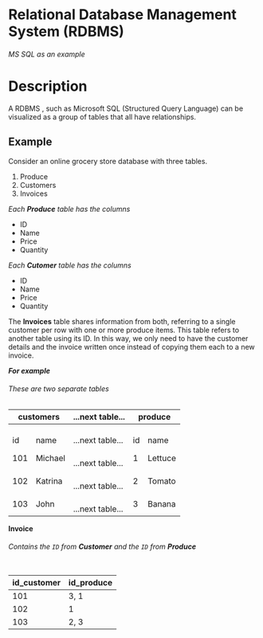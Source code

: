# Relational Database Management System (RDBMS)

###### MS SQL as an example

# Description
A RDBMS , such as Microsoft SQL (Structured Query Language) can be visualized as a group of tables that all have relationships. 

## Example

Consider an online grocery store database with three tables.

1. Produce
2. Customers
3. Invoices

*Each **Produce** table has the columns*
- ID
- Name
- Price
- Quantity

*Each **Cutomer** table has the columns*
- ID
- Name
- Price
- Quantity

The **Invoices** table shares information from both, referring to a single customer per row with one  or more produce items. This table refers to another table using its ID. In this way, we only need to have the customer details and the invoice written once instead of copying them each to a new invoice.

***For example***


###### These are two separate tables  
<table>
	<thead>
		<tr>
			<th colspan=2><b>customers</b></th>
			<th><b>...next table...</b></th>
			<th colspan=2><b>produce</b></th>
		</tr>
	</thead>
	<tbody>
		<tr>
			<td><br>id</br></td>
			<td><br>name</br></td>
			<td><br>...next table...</br></td>
			<td><br>id</br></td>
			<td><br>name</br></td>
		</tr>
		<tr>
			<td>101</td>
			<td>Michael</td>
			<td><br>...next table...</br></td>
			<td>1</td>
			<td>Lettuce</td>
		</tr>
		<tr>
			<td>102</td>
			<td>Katrina</td>
			<td><br>...next table...</br></td>
			<td>2</td>
			<td>Tomato</td>
		</tr>
		<tr>
			<td>103</td>
			<td>John</td>
			<td><br>...next table...</br></td>
			<td>3</td>
			<td>Banana</td>
		</tr>
	</tbody>
<table>

**Invoice**
###### Contains the `ID` from **Customer** and the `ID` from **Produce**
| id_customer | id_produce |   
| --- | --- |   
| 101 | 3, 1 |   
| 102 | 1 |   
| 103 | 2, 3 |   




